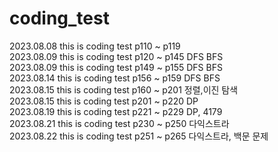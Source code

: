 # coding_test

2023.08.08 this is coding test p110 ~ p119 <br>
2023.08.09 this is coding test p120 ~ p145    DFS BFS <br>
2023.08.09 this is coding test p149 ~ p155    DFS BFS <br>
2023.08.14 this is coding test p156 ~ p159    DFS BFS <br>
2023.08.15 this is coding test p160 ~ p201    정렬,이진 탐색 <br>
2023.08.15 this is coding test p201 ~ p220    DP <br>
2023.08.19 this is coding test p221 ~ p229    DP, 4179 <br>
2023.08.21 this is coding test p230 ~ p250    다익스트라 <br>
2023.08.22 this is coding test p251 ~ p265    다익스트라, 백문 문제 <br>